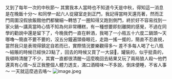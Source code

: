 又到了每年一次的中秋節～
其實我本人當時也不知道今天是中秋，得知這一消息是在晚飯十分～
和同學一起六人從寢室走到正門，我記得當時天還亮著，然而正門周圍沒假放飯館他們都蠻細～轉悠了一圈知得又跑到側門，終於好不容易找到一家火鍋～講真當時心情不知為何非常糟糕，有一種想要即刻離開的感覺，不過在同學的勸說中還是留下了，今晚我們一直在幹酒，我喝了一小瓶五十六度二鍋頭～天哪嚕～簡直不要不要的，沒五分鐘遍頭昏眼花，走路一搖一擺的，簡直不忍直視，當然我只是表現得鎮定自若而已，實際情況要樂觀得多～
差不多每人喝了七八瓶～結賬的時候已經快23點了，回去的時候又買了一大袋🍺，罐裝的，似乎挺貴的，我頓時清醒了不少，其實一直都很清醒～這麼晚回去結果又玩了兩局狼人殺～他們還真有心情～反正我整個人體力透支，滿口酒精味～不多說，倒床便睡，不省人事～
一天就這麼過去咯～
![image.jpeg](https://upload-images.jianshu.io/upload_images/6641787-215799e6209c397b.jpeg?imageMogr2/auto-orient/strip%7CimageView2/2/w/1240)
